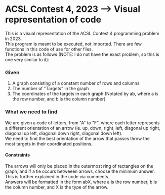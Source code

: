 # ACSL Contest 4, 2023 --> Visual representation of code  
This is a visual representation of the ACSL Contest 4 programming problem in 2023.  
This program is meant to be executed, not imported. There are few functions in this code of use for other files.  
The problem is as follows (NOTE: I do not have the exact problem, so this is one very similar to it):  
### Given
1. A graph consisting of a constant number of rows and columns
2. The number of "Targets" in the graph
3. The coordinates of the targets in each graph (Notated by ab, where a is the row number, and b is the column number)
### What we need to find
We are given a code of letters, from "A" to "F", where each letter represents a different orientation of an arrow (ie. up, down, right, left, diagonal up right, diagonal up left, diagonal down right, diagonal down left).  
We need to find the best orientation of the arrow that passes throw the most targets in their coordinated positions.
#### Constraints
The arrows will only be placed in the outermost ring of rectangles on the graph, and if a tie occurs betweeen arrows, choose the minimum answer. This is further explained in the code via comments.  
Answers will be formatted in the form abX, where a is the row number, b is the column number, and X is the type of the arrow.  
